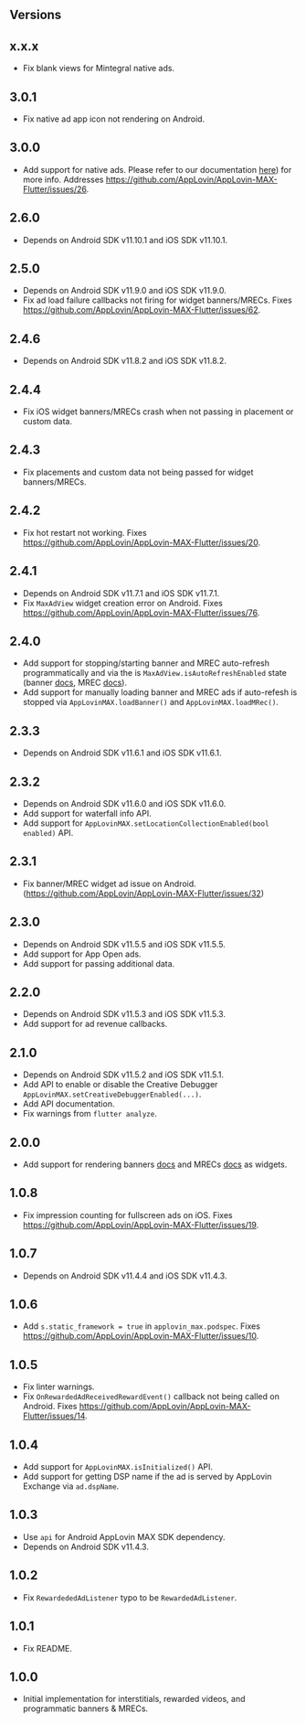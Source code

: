 ## Versions

## x.x.x
* Fix blank views for Mintegral native ads.
## 3.0.1
* Fix native ad app icon not rendering on Android.
## 3.0.0
* Add support for native ads. Please refer to our documentation [here](https://dash.applovin.com/documentation/mediation/flutter/ad-formats/native-manual)) for more info. Addresses https://github.com/AppLovin/AppLovin-MAX-Flutter/issues/26.
## 2.6.0
* Depends on Android SDK v11.10.1 and iOS SDK v11.10.1.
## 2.5.0
* Depends on Android SDK v11.9.0 and iOS SDK v11.9.0.
* Fix ad load failure callbacks not firing for widget banners/MRECs. Fixes https://github.com/AppLovin/AppLovin-MAX-Flutter/issues/62.
## 2.4.6
* Depends on Android SDK v11.8.2 and iOS SDK v11.8.2.
## 2.4.4
* Fix iOS widget banners/MRECs crash when not passing in placement or custom data.
## 2.4.3
* Fix placements and custom data not being passed for widget banners/MRECs.
## 2.4.2
* Fix hot restart not working. Fixes https://github.com/AppLovin/AppLovin-MAX-Flutter/issues/20.
## 2.4.1
* Depends on Android SDK v11.7.1 and iOS SDK v11.7.1.
* Fix `MaxAdView` widget creation error on Android. Fixes https://github.com/AppLovin/AppLovin-MAX-Flutter/issues/76.
## 2.4.0
* Add support for stopping/starting banner and MREC auto-refresh programmatically and via the is `MaxAdView.isAutoRefreshEnabled` state (banner [docs](https://dash.applovin.com/documentation/mediation/flutter/ad-formats/banners#stopping-and-starting-auto-refresh), MREC [docs](https://dash.applovin.com/documentation/mediation/flutter/ad-formats/mrecs#stopping-and-starting-auto-refresh)).
* Add support for manually loading banner and MREC ads if auto-refesh is stopped via `AppLovinMAX.loadBanner()` and `AppLovinMAX.loadMRec()`.
## 2.3.3
* Depends on Android SDK v11.6.1 and iOS SDK v11.6.1.
## 2.3.2
* Depends on Android SDK v11.6.0 and iOS SDK v11.6.0.
* Add support for waterfall info API.
* Add support for `AppLovinMAX.setLocationCollectionEnabled(bool enabled)` API.
## 2.3.1
* Fix banner/MREC widget ad issue on Android. (https://github.com/AppLovin/AppLovin-MAX-Flutter/issues/32)
## 2.3.0
* Depends on Android SDK v11.5.5 and iOS SDK v11.5.5.
* Add support for App Open ads.
* Add support for passing additional data.
## 2.2.0
* Depends on Android SDK v11.5.3 and iOS SDK v11.5.3.
* Add support for ad revenue callbacks.
## 2.1.0
* Depends on Android SDK v11.5.2 and iOS SDK v11.5.1.
* Add API to enable or disable the Creative Debugger `AppLovinMAX.setCreativeDebuggerEnabled(...)`.
* Add API documentation.
* Fix warnings from `flutter analyze`.
## 2.0.0
* Add support for rendering banners [docs](https://dash.applovin.com/documentation/mediation/flutter/getting-started/banners#widget-method) and MRECs [docs](https://dash.applovin.com/documentation/mediation/flutter/getting-started/mrecs#widget-method) as widgets.
## 1.0.8
* Fix impression counting for fullscreen ads on iOS. Fixes https://github.com/AppLovin/AppLovin-MAX-Flutter/issues/19.
## 1.0.7
* Depends on Android SDK v11.4.4 and iOS SDK v11.4.3.
## 1.0.6
* Add `s.static_framework = true` in `applovin_max.podspec`. Fixes https://github.com/AppLovin/AppLovin-MAX-Flutter/issues/10.
## 1.0.5
* Fix linter warnings.
* Fix `OnRewardedAdReceivedRewardEvent()` callback not being called on Android. Fixes https://github.com/AppLovin/AppLovin-MAX-Flutter/issues/14.
## 1.0.4
* Add support for `AppLovinMAX.isInitialized()` API.
* Add support for getting DSP name if the ad is served by AppLovin Exchange via `ad.dspName`.
## 1.0.3
* Use `api` for Android AppLovin MAX SDK dependency.
* Depends on Android SDK v11.4.3.
## 1.0.2
* Fix `RewardededAdListener` typo to be `RewardedAdListener`.
## 1.0.1
* Fix README.
## 1.0.0
* Initial implementation for interstitials, rewarded videos, and programmatic banners & MRECs.
